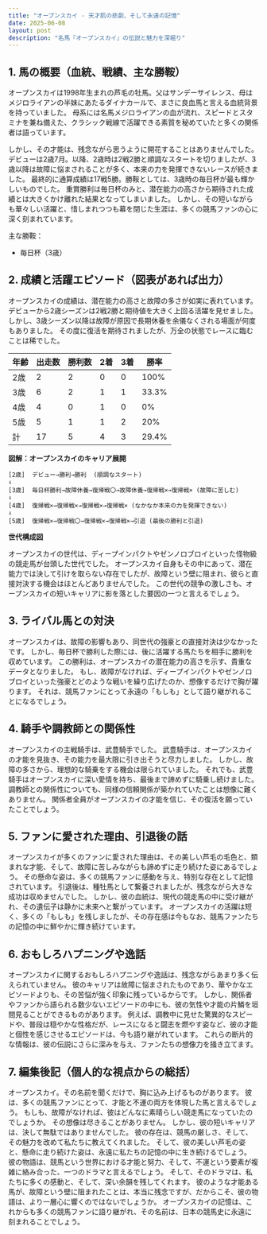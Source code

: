 ```yaml
---
title: "オープンスカイ - 天才肌の悲劇、そして永遠の記憶"
date: 2025-06-08
layout: post
description: "名馬『オープンスカイ』の伝説と魅力を深堀り"
---
```


## 1. 馬の概要（血統、戦績、主な勝鞍）

オープンスカイは1998年生まれの芦毛の牡馬。父はサンデーサイレンス、母はメジロライアンの半妹にあたるダイナカールで、まさに良血馬と言える血統背景を持っていました。  母系には名馬メジロライアンの血が流れ、スピードとスタミナを兼ね備えた、クラシック戦線で活躍できる素質を秘めていたと多くの関係者は語っています。

しかし、その才能は、残念ながら思うように開花することはありませんでした。  デビューは2歳7月。以降、2歳時は2戦2勝と順調なスタートを切りましたが、3歳以降は故障に悩まされることが多く、本来の力を発揮できないレースが続きました。  最終的に通算成績は17戦5勝。勝鞍としては、3歳時の毎日杯が最も輝かしいものでした。  重賞勝利は毎日杯のみと、潜在能力の高さから期待された成績とは大きくかけ離れた結果となってしまいました。  しかし、その短いながらも華々しい活躍と、惜しまれつつも幕を閉じた生涯は、多くの競馬ファンの心に深く刻まれています。

主な勝鞍：
* 毎日杯（3歳）


## 2. 成績と活躍エピソード（図表があれば出力）

オープンスカイの成績は、潜在能力の高さと故障の多さが如実に表れています。  デビューから2歳シーズンは2戦2勝と期待値を大きく上回る活躍を見せました。しかし、3歳シーズン以降は故障が原因で長期休養を余儀なくされる場面が何度もありました。  その度に復活を期待されましたが、万全の状態でレースに臨むことは稀でした。

| 年齢 | 出走数 | 勝利数 | 2着 | 3着 | 勝率 |
|---|---|---|---|---|---|
| 2歳 | 2 | 2 | 0 | 0 | 100% |
| 3歳 | 6 | 2 | 1 | 1 | 33.3% |
| 4歳 | 4 | 0 | 1 | 0 | 0% |
| 5歳 | 5 | 1 | 1 | 2 | 20% |
| 計 | 17 | 5 | 4 | 3 | 29.4% |


**図解：オープンスカイのキャリア展開**

```
[2歳]  デビュー→勝利→勝利  (順調なスタート)
↓
[3歳]  毎日杯勝利→故障休養→復帰戦〇→故障休養→復帰戦×→復帰戦× (故障に苦しむ)
↓
[4歳]  復帰戦×→復帰戦×→復帰戦×→復帰戦× (なかなか本来の力を発揮できない)
↓
[5歳]  復帰戦×→復帰戦〇→復帰戦×→復帰戦×→引退 (最後の勝利と引退)
```


**世代構成図**

オープンスカイの世代は、ディープインパクトやゼンノロブロイといった怪物級の競走馬が台頭した世代でした。 オープンスカイ自身もその中にあって、潜在能力では決して引けを取らない存在でしたが、故障という壁に阻まれ、彼らと直接対決する機会はほとんどありませんでした。 この世代の競争の激しさも、オープンスカイの短いキャリアに影を落とした要因の一つと言えるでしょう。


## 3. ライバル馬との対決

オープンスカイは、故障の影響もあり、同世代の強豪との直接対決は少なかったです。  しかし、毎日杯で勝利した際には、後に活躍する馬たちを相手に勝利を収めています。  この勝利は、オープンスカイの潜在能力の高さを示す、貴重なデータとなりました。  もし、故障がなければ、ディープインパクトやゼンノロブロイといった強豪とどのような戦いを繰り広げたのか、想像するだけで胸が躍ります。  それは、競馬ファンにとって永遠の「もしも」として語り継がれることになるでしょう。


## 4. 騎手や調教師との関係性

オープンスカイの主戦騎手は、武豊騎手でした。  武豊騎手は、オープンスカイの才能を見抜き、その能力を最大限に引き出そうと尽力しました。  しかし、故障の多さから、理想的な騎乗をする機会は限られていました。  それでも、武豊騎手はオープンスカイに深い愛情を持ち、最後まで諦めずに騎乗し続けました。  調教師との関係性についても、同様の信頼関係が築かれていたことは想像に難くありません。  関係者全員がオープンスカイの才能を信じ、その復活を願っていたことでしょう。


## 5. ファンに愛された理由、引退後の話

オープンスカイが多くのファンに愛された理由は、その美しい芦毛の毛色と、類まれな才能、そして、故障に苦しみながらも諦めずに走り続けた姿にあるでしょう。  その懸命な姿は、多くの競馬ファンに感動を与え、特別な存在として記憶されています。  引退後は、種牡馬として繋養されましたが、残念ながら大きな成功は収めませんでした。  しかし、彼の血統は、現代の競走馬の中に受け継がれ、その遺伝子は静かに未来へと繋がっています。  オープンスカイの活躍は短く、多くの「もしも」を残しましたが、その存在感は今もなお、競馬ファンたちの記憶の中に鮮やかに輝き続けています。


## 6. おもしろハプニングや逸話

オープンスカイに関するおもしろハプニングや逸話は、残念ながらあまり多く伝えられていません。  彼のキャリアは故障に悩まされたものであり、華やかなエピソードよりも、その苦悩が強く印象に残っているからです。  しかし、関係者やファンから語られる数少ないエピソードの中にも、彼の気性や才能の片鱗を垣間見ることができるものがあります。  例えば、調教中に見せた驚異的なスピードや、普段は穏やかな性格だが、レースになると闘志を燃やす姿など、彼の才能と個性を感じさせるエピソードは、今も語り継がれています。  これらの断片的な情報は、彼の伝説にさらに深みを与え、ファンたちの想像力を掻き立てます。


## 7. 編集後記（個人的な視点からの総括）

オープンスカイ。その名前を聞くだけで、胸に込み上げるものがあります。  彼は、多くの競馬ファンにとって、才能と不運の両方を体現した馬と言えるでしょう。  もしも、故障がなければ、彼はどんなに素晴らしい競走馬になっていたのでしょうか。  その想像は尽きることがありません。  しかし、彼の短いキャリアは、決して無駄ではありませんでした。  彼の存在は、競馬の厳しさ、そして、その魅力を改めて私たちに教えてくれました。  そして、彼の美しい芦毛の姿と、懸命に走り続けた姿は、永遠に私たちの記憶の中に生き続けるでしょう。  彼の物語は、競馬という世界における才能と努力、そして、不運という要素が複雑に絡み合った、一つのドラマと言えるでしょう。  そして、そのドラマは、私たちに多くの感動と、そして、深い余韻を残してくれます。  彼のような才能ある馬が、故障という壁に阻まれたことは、本当に残念ですが、だからこそ、彼の物語は、より一層心に響くのではないでしょうか。  オープンスカイの記憶は、これからも多くの競馬ファンに語り継がれ、その名前は、日本の競馬史に永遠に刻まれることでしょう。
